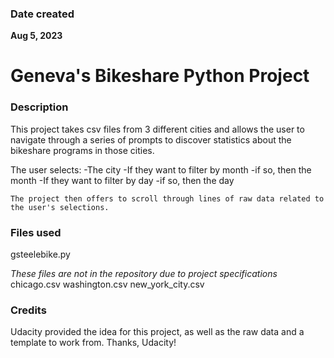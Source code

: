 
### Date created
**Aug  5, 2023**

# **Geneva's Bikeshare Python Project**

### Description
This project takes csv files from 3 different cities and allows the user to navigate through a series of prompts to discover statistics about the bikeshare programs in those cities.

The user selects:
-The city
-If they want to filter by month
    -if so, then the month
-If they want to filter by day
    -if so, then the day

    The project then offers to scroll through lines of raw data related to the user's selections. 

### Files used
gsteelebike.py

_These files are not in the repository due to project specifications_
chicago.csv
washington.csv
new_york_city.csv

### Credits
Udacity provided the idea for this project, as well as the raw data and a template to work from. Thanks, Udacity! 

